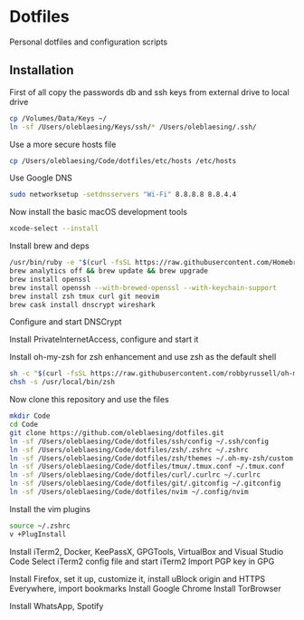 # Dotfiles

Personal dotfiles and configuration scripts

## Installation

First of all copy the passwords db and ssh keys from external drive to local drive

```sh
cp /Volumes/Data/Keys ~/
ln -sf /Users/oleblaesing/Keys/ssh/* /Users/oleblaesing/.ssh/
```

Use a more secure hosts file

```sh
cp /Users/oleblaesing/Code/dotfiles/etc/hosts /etc/hosts
```

Use Google DNS

```sh
sudo networksetup -setdnsservers "Wi-Fi" 8.8.8.8 8.8.4.4
```

Now install the basic macOS development tools

```sh
xcode-select --install
```

Install brew and deps

```sh
/usr/bin/ruby -e "$(curl -fsSL https://raw.githubusercontent.com/Homebrew/install/master/install)"
brew analytics off && brew update && brew upgrade
brew install openssl
brew install openssh --with-brewed-openssl --with-keychain-support
brew install zsh tmux curl git neovim
brew cask install dnscrypt wireshark
```

Configure and start DNSCrypt

Install PrivateInternetAccess, configure and start it

Install oh-my-zsh for zsh enhancement and use zsh as the default shell

```sh
sh -c "$(curl -fsSL https://raw.githubusercontent.com/robbyrussell/oh-my-zsh/master/tools/install.sh)"
chsh -s /usr/local/bin/zsh
```

Now clone this repository and use the files

```sh
mkdir Code
cd Code
git clone https://github.com/oleblaesing/dotfiles.git
ln -sf /Users/oleblaesing/Code/dotfiles/ssh/config ~/.ssh/config
ln -sf /Users/oleblaesing/Code/dotfiles/zsh/.zshrc ~/.zshrc
ln -sf /Users/oleblaesing/Code/dotfiles/zsh/themes ~/.oh-my-zsh/custom
ln -sf /Users/oleblaesing/Code/dotfiles/tmux/.tmux.conf ~/.tmux.conf
ln -sf /Users/oleblaesing/Code/dotfiles/curl/.curlrc ~/.curlrc
ln -sf /Users/oleblaesing/Code/dotfiles/git/.gitconfig ~/.gitconfig
ln -sf /Users/oleblaesing/Code/dotfiles/nvim ~/.config/nvim
```

Install the vim plugins

```sh
source ~/.zshrc
v +PlugInstall
```

Install iTerm2, Docker, KeePassX, GPGTools, VirtualBox and Visual Studio Code
Select iTerm2 config file and start iTerm2
Import PGP key in GPG

Install Firefox, set it up, customize it, install uBlock origin and HTTPS Everywhere, import bookmarks
Install Google Chrome
Install TorBrowser

Install WhatsApp, Spotify
